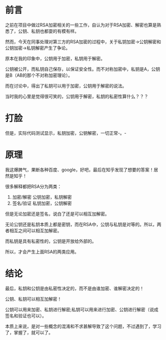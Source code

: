 # 前言

之前在项目中做过RSA加密相关的一些工作，自认为对于RSA加密、解密也算是熟悉了，公钥、私钥也都耍的有模有样。

然而，今天在同事处理对第三方的RSA加密的过程中，关于私钥加密->公钥解密和公钥加密->私钥解密产生了争论。

原本在我的印象中，公钥用于加密，私钥用于解密。

公钥被公开，而私钥自己保存，以保证安全性。而不对称加密中，私钥是A，公钥是B（AB的那个不对称加密理论）。

而在讨论中，得出了私钥可以用于加密，公钥用于解密的说法。

当时我的心里是觉得很可笑的，公钥用于解密，私钥的私密性算什么？？？

# 打脸

但是，实际代码测试显示，私钥加密，公钥解密，一切正常-。-

# 原理

我这爆脾气，果断各种百度、google，好吧，最后在知乎发现了想要的答案！居然是知乎！

很多解释都把RSA分为两类：

1. 加密/解密 公钥加密，私钥解密
2. 签名/验证 私钥加密，公钥解密

但是无论加密还是签名，说白了还是可以相互加解密。

无论公钥还是私钥本质上都是密钥，而在RSA中，公钥与私钥是对等的。所以，两者相互之间可以相互加解密。

而私钥是具有私密性的，公钥是开放给外部的。

所以，才会产生上面RSA的两类应用。

# 结论

最后，私钥和公钥是由私密性决定的，而不是由谁加密、谁解密决定的！

公钥、私钥可以相互加解密！ 

公钥可以用来加密、私钥进行解密;私钥可以用来进行加密、公钥进行解密（说成签名和验证也可以）。

本质上来说，是对一些概念的混淆和不求甚解导致了这个问题，不过遇到了，学习了，掌握了，就可以了。
